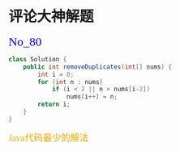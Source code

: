 # 评论大神解题

<font size = 5 face = "宋体" color = blue>No_80</font>


```java
class Solution {
    public int removeDuplicates(int[] nums) {
        int i = 0;
        for (int n : nums)
            if (i < 2 || n > nums[i-2])
                nums[i++] = n;
        return i;
    }
}
```


<font size = 4 face = "宋体" color = orange>Java代码最少的解法</font>


